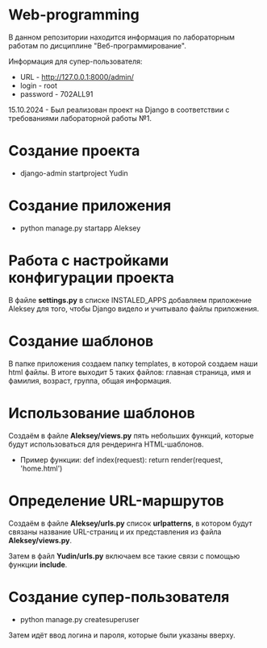 # Web-programming
В данном репозитории находится информация по лабораторным работам по дисциплине "Веб-программирование".

Информация для супер-пользователя:
  * URL - http://127.0.0.1:8000/admin/
  * login - root
  * password - 702ALL91

15.10.2024 - Был реализован проект на Django в соответствии с требованиями лабораторной работы №1.

# Создание проекта
* django-admin startproject Yudin

# Создание приложения
* python manage.py startapp Aleksey

# Работа с настройками конфигурации проекта
В файле **settings.py** в списке INSTALED_APPS добавляем приложение Aleksey для того, чтобы Django видело и учитывало файлы приложения.

# Создание шаблонов
В папке приложения создаем папку templates, в которой создаем наши html файлы. В итоге выходит 5 таких файлов: главная страница, имя и фамилия, возраст, группа, общая информация.

# Использование шаблонов
Создаём в файле **Aleksey/views.py** пять небольших функций, которые будут использоваться для рендеринга HTML-шаблонов.

* Пример функции:
def index(request):
    return render(request, 'home.html')

# Определение URL-маршрутов
Создаём в файле **Aleksey/urls.py** список **urlpatterns**, в котором будут связаны название URL-страниц и их представления из файла **Aleksey/views.py**.

Затем в файл **Yudin/urls.py** включаем все такие связи с помощью функции **include**.

# Создание супер-пользователя
* python manage.py createsuperuser
  
Затем идёт ввод логина и пароля, которые были указаны вверху.
